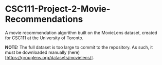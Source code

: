 # CSC111-Project-2-Movie-Recommendations
A movie recommendation algorithm built on the MovieLens dataset, created for CSC111 at the University of Toronto.

**NOTE:** The full dataset is too large to commit to the repository. As such, it must be downloaded manually (here)[https://grouplens.org/datasets/movielens/].
